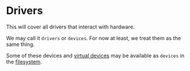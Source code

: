 # Drivers

This will cover all drivers that interact with hardware.

We may call it `drivers` or `devices`. For now at least, we treat them as the same thing.

Some of these devices and [virtual devices](../virtual_devices/index.md) may be available as `devices` in the [filesystem](../filesystem/index.md#devices).
